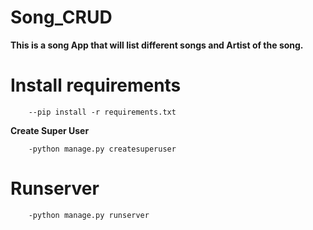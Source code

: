 # Song_CRUD
**This is a song App that will list different songs and Artist of the song.**

# Install requirements

        --pip install -r requirements.txt

__Create Super User__

        -python manage.py createsuperuser

# Runserver
        -python manage.py runserver

